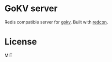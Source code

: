 # GoKV server
Redis compatible server for [gokv](https://github.com/philippgille/gokv). 
Built with [redcon](https://github.com/tidwall/redcon).

# License

MIT


